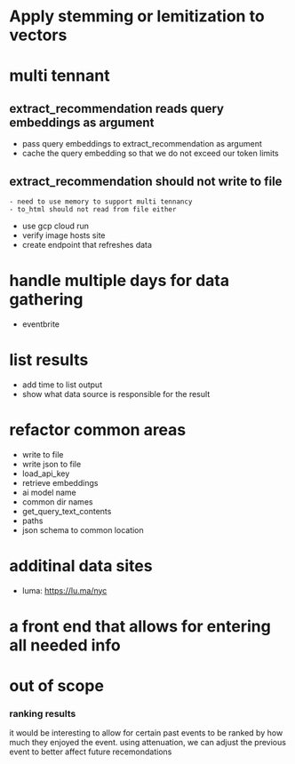 # Apply stemming or lemitization to vectors

# multi tennant

## extract_recommendation reads query embeddings as argument
* pass query embeddings to extract_recommendation as argument
* cache the query embedding so that we do not exceed our token limits

## extract_recommendation should not write to file
    - need to use memory to support multi tennancy
    - to_html should not read from file either
* use gcp cloud run
* verify image hosts site
* create endpoint that refreshes data

# handle multiple days for data gathering
* eventbrite

# list results
* add time to list output
* show what data source is responsible for the result

# refactor common areas
* write to file
* write json to file
* load_api_key
* retrieve embeddings
* ai model name
* common dir names
* get_query_text_contents
* paths
* json schema to common location

# additinal data sites
* luma: https://lu.ma/nyc

# a front end that allows for entering all needed info

# out of scope
### ranking results
it would be interesting to allow for certain past events to be ranked by how much they enjoyed the event. using attenuation, we can adjust the previous event to better affect future recemondations 

